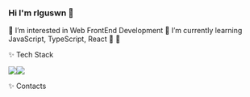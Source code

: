 ### Hi I'm rlguswn 👋

🍉 I’m interested in Web FrontEnd Development
🍉 I’m currently learning JavaScript, TypeScript, React
🌱 
🌱 

✨ Tech Stack

<img src="https://img.shields.io/badge/Python-FFCA28?style=flat-square&logo=#3776AB&logoColor=white"/><img src="https://img.shields.io/badge/Django-FFCA28?style=flat-square&logo#092E20&logoColor=white"/>
   
✨ Contacts
